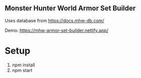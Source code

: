## Monster Hunter World Armor Set Builder

Uses database from https://docs.mhw-db.com/

Demo: https://mhw-armor-set-builder.netlify.app/

# Setup

1. npm install
2. npm start
